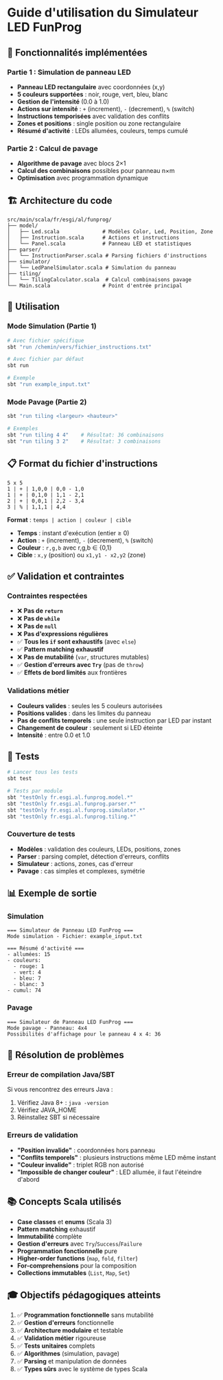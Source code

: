 # Guide d'utilisation du Simulateur LED FunProg

## 🎯 Fonctionnalités implémentées

### Partie 1 : Simulation de panneau LED

- **Panneau LED rectangulaire** avec coordonnées (x,y)
- **5 couleurs supportées** : noir, rouge, vert, bleu, blanc
- **Gestion de l'intensité** (0.0 à 1.0)
- **Actions sur intensité** : `+` (increment), `-` (decrement), `%` (switch)
- **Instructions temporisées** avec validation des conflits
- **Zones et positions** : single position ou zone rectangulaire
- **Résumé d'activité** : LEDs allumées, couleurs, temps cumulé

### Partie 2 : Calcul de pavage

- **Algorithme de pavage** avec blocs 2×1
- **Calcul des combinaisons** possibles pour panneau n×m
- **Optimisation** avec programmation dynamique

## 🏗️ Architecture du code

```
src/main/scala/fr/esgi/al/funprog/
├── model/
│   ├── Led.scala              # Modèles Color, Led, Position, Zone
│   ├── Instruction.scala      # Actions et instructions
│   └── Panel.scala            # Panneau LED et statistiques
├── parser/
│   └── InstructionParser.scala # Parsing fichiers d'instructions
├── simulator/
│   └── LedPanelSimulator.scala # Simulation du panneau
├── tiling/
│   └── TilingCalculator.scala  # Calcul combinaisons pavage
└── Main.scala                 # Point d'entrée principal
```

## 🚀 Utilisation

### Mode Simulation (Partie 1)

```bash
# Avec fichier spécifique
sbt "run /chemin/vers/fichier_instructions.txt"

# Avec fichier par défaut
sbt run

# Exemple
sbt "run example_input.txt"
```

### Mode Pavage (Partie 2)

```bash
sbt "run tiling <largeur> <hauteur>"

# Exemples
sbt "run tiling 4 4"    # Résultat: 36 combinaisons
sbt "run tiling 3 2"    # Résultat: 3 combinaisons
```

## 📋 Format du fichier d'instructions

```
5 x 5
1 | + | 1,0,0 | 0,0 - 1,0
1 | + | 0,1,0 | 1,1 - 2,1
2 | + | 0,0,1 | 2,2 - 3,4
3 | % | 1,1,1 | 4,4
```

**Format** : `temps | action | couleur | cible`

- **Temps** : instant d'exécution (entier ≥ 0)
- **Action** : `+` (increment), `-` (decrement), `%` (switch)
- **Couleur** : `r,g,b` avec r,g,b ∈ {0,1}
- **Cible** : `x,y` (position) ou `x1,y1 - x2,y2` (zone)

## ✅ Validation et contraintes

### Contraintes respectées

- ❌ **Pas de `return`**
- ❌ **Pas de `while`**
- ❌ **Pas de `null`**
- ❌ **Pas d'expressions régulières**
- ✅ **Tous les `if` sont exhaustifs** (avec `else`)
- ✅ **Pattern matching exhaustif**
- ❌ **Pas de mutabilité** (`var`, structures mutables)
- ✅ **Gestion d'erreurs avec `Try`** (pas de `throw`)
- ✅ **Effets de bord limités** aux frontières

### Validations métier

- **Couleurs valides** : seules les 5 couleurs autorisées
- **Positions valides** : dans les limites du panneau
- **Pas de conflits temporels** : une seule instruction par LED par instant
- **Changement de couleur** : seulement si LED éteinte
- **Intensité** : entre 0.0 et 1.0

## 🧪 Tests

```bash
# Lancer tous les tests
sbt test

# Tests par module
sbt "testOnly fr.esgi.al.funprog.model.*"
sbt "testOnly fr.esgi.al.funprog.parser.*"
sbt "testOnly fr.esgi.al.funprog.simulator.*"
sbt "testOnly fr.esgi.al.funprog.tiling.*"
```

### Couverture de tests

- **Modèles** : validation des couleurs, LEDs, positions, zones
- **Parser** : parsing complet, détection d'erreurs, conflits
- **Simulateur** : actions, zones, cas d'erreur
- **Pavage** : cas simples et complexes, symétrie

## 📊 Exemple de sortie

### Simulation

```
=== Simulateur de Panneau LED FunProg ===
Mode simulation - Fichier: example_input.txt

=== Résumé d'activité ===
- allumées: 15
- couleurs:
  - rouge: 1
  - vert: 4
  - bleu: 7
  - blanc: 3
- cumul: 74
```

### Pavage

```
=== Simulateur de Panneau LED FunProg ===
Mode pavage - Panneau: 4x4
Possibilités d'affichage pour le panneau 4 x 4: 36
```

## 🔧 Résolution de problèmes

### Erreur de compilation Java/SBT

Si vous rencontrez des erreurs Java :

1. Vérifiez Java 8+ : `java -version`
2. Vérifiez JAVA_HOME
3. Réinstallez SBT si nécessaire

### Erreurs de validation

- **"Position invalide"** : coordonnées hors panneau
- **"Conflits temporels"** : plusieurs instructions même LED même instant
- **"Couleur invalide"** : triplet RGB non autorisé
- **"Impossible de changer couleur"** : LED allumée, il faut l'éteindre d'abord

## 📚 Concepts Scala utilisés

- **Case classes** et **enums** (Scala 3)
- **Pattern matching** exhaustif
- **Immutabilité** complète
- **Gestion d'erreurs** avec `Try`/`Success`/`Failure`
- **Programmation fonctionnelle** pure
- **Higher-order functions** (`map`, `fold`, `filter`)
- **For-comprehensions** pour la composition
- **Collections immutables** (`List`, `Map`, `Set`)

## 🎓 Objectifs pédagogiques atteints

1. ✅ **Programmation fonctionnelle** sans mutabilité
2. ✅ **Gestion d'erreurs** fonctionnelle
3. ✅ **Architecture modulaire** et testable
4. ✅ **Validation métier** rigoureuse
5. ✅ **Tests unitaires** complets
6. ✅ **Algorithmes** (simulation, pavage)
7. ✅ **Parsing** et manipulation de données
8. ✅ **Types sûrs** avec le système de types Scala
